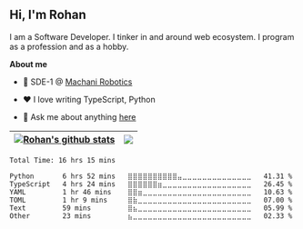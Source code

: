 ## Hi, I'm Rohan

I am a Software Developer. I tinker in and around web ecosystem. I program as a profession and as a hobby.


**About me**

- 💼 SDE-1 @ [Machani Robotics](https://machanirobotics.com/)

- ❤️ I love writing TypeScript, Python

- 💬 Ask me about anything [here](https://github.com/rohansh-tty/rohansh-tty/issues)

| <a href="https://github.com/anuraghazra/github-readme-stats"><img align="center" src="https://github-readme-stats.vercel.app/api?username=rohansh-tty&show_icons=true&include_all_commits=true&theme=tokyonight&hide_border=true" alt="Rohan's github stats" /></a> | <a href="https://github.com/rohansh-tty/github-readme-stats"><img align="center" src="https://github-readme-stats.vercel.app/api/top-langs/?username=rohansh-tty&hide=Jupyter%20Notebook,R,Dockerfile&layout=compact&theme=tokyonight&hide_border=true" /></a> |
| ------------- | ------------- |


<!--START_SECTION:waka-->

```text
Total Time: 16 hrs 15 mins

Python       6 hrs 52 mins   ⣿⣿⣿⣿⣿⣿⣿⣿⣿⣿⣤⣀⣀⣀⣀⣀⣀⣀⣀⣀⣀⣀⣀⣀⣀   41.31 %
TypeScript   4 hrs 24 mins   ⣿⣿⣿⣿⣿⣿⣶⣀⣀⣀⣀⣀⣀⣀⣀⣀⣀⣀⣀⣀⣀⣀⣀⣀⣀   26.45 %
YAML         1 hr 46 mins    ⣿⣿⣶⣀⣀⣀⣀⣀⣀⣀⣀⣀⣀⣀⣀⣀⣀⣀⣀⣀⣀⣀⣀⣀⣀   10.63 %
TOML         1 hr 9 mins     ⣿⣷⣀⣀⣀⣀⣀⣀⣀⣀⣀⣀⣀⣀⣀⣀⣀⣀⣀⣀⣀⣀⣀⣀⣀   07.00 %
Text         59 mins         ⣿⣦⣀⣀⣀⣀⣀⣀⣀⣀⣀⣀⣀⣀⣀⣀⣀⣀⣀⣀⣀⣀⣀⣀⣀   05.99 %
Other        23 mins         ⣦⣀⣀⣀⣀⣀⣀⣀⣀⣀⣀⣀⣀⣀⣀⣀⣀⣀⣀⣀⣀⣀⣀⣀⣀   02.33 %
```

<!--END_SECTION:waka-->
